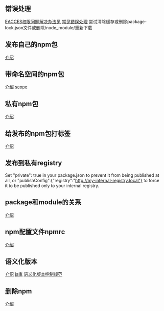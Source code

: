 ## 错误处理
[EACCES权限问题解决办法见](https://www.npmjs.com.cn/getting-started/fixing-npm-permissions/)
[常见错误处理](https://www.npmjs.com.cn/troubleshooting/common-errors/)
尝试清除缓存或删除package-lock.json文件或删除/node_module/重新下载

## 发布自己的npm包
[介绍](https://www.npmjs.com.cn/getting-started/publishing-npm-packages/)

## 带命名空间的npm包
[介绍](https://www.npmjs.com.cn/getting-started/scoped-packages/)
[scope](https://www.npmjs.com.cn/misc/scope/)
## 私有npm包
[介绍](https://www.npmjs.com.cn/private-modules/intro/)

## 给发布的npm包打标签
[介绍](https://www.npmjs.com.cn/getting-started/using-tags/)

## 发布到私有registry
Set "private": true in your package.json to prevent it from being published at all, or "publishConfig":{"registry":"http://my-internal-registry.local"} to force it to be published only to your internal registry.

## package和module的关系
[介绍](https://www.npmjs.com.cn/getting-started/packages/)

## npm配置文件npmrc
[介绍](https://www.npmjs.com.cn/files/npmrc/)

## 语义化版本
[介绍](https://www.npmjs.com.cn/getting-started/semantic-versioning/)
[js库](https://www.npmjs.com.cn/misc/semver/)
[语义化版本控制规范](https://semver.org/lang/zh-CN/)

## 删除npm
[介绍](https://www.npmjs.com.cn/misc/removing-npm/)